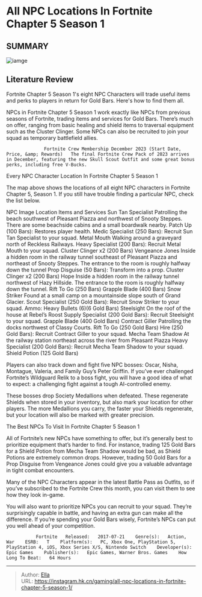 # All NPC Locations In Fortnite Chapter 5 Season 1


## SUMMARY 

![iamge](https://static1.srcdn.com/wordpress/wp-content/uploads/2023/12/all-npc-locations-in-fortnite-chapter-5-season-1.jpg)

## Literature Review

Fortnite Chapter 5 Season 1&#39;s eight NPC Characters will trade useful items and perks to players in return for Gold Bars. Here&#39;s how to find them all.





NPCs in Fortnite Chapter 5 Season 1 work exactly like NPCs from previous seasons of Fortnite, trading items and services for Gold Bars. There’s much on offer, ranging from basic healing and shield items to traversal equipment such as the Cluster Clinger. Some NPCs can also be recruited to join your squad as temporary battlefield allies.




                  Fortnite Crew Membership December 2023 (Start Date, Price, &amp; Rewards)   The final Fortnite Crew Pack of 2023 arrives in December, featuring the new Skull Scout Outfit and some great bonus perks, including free V-Bucks.   


 Every NPC Character Location In Fortnite Chapter 5 Season 1 
          

The map above shows the locations of all eight NPC characters in Fortnite Chapter 5, Season 1. If you still have trouble finding a particular NPC, check the list below.

 NPC  Image  Location  Items and Services   Sun Tan Specialist                        Patrolling the beach southwest of Pleasant Piazza and northwest of Snooty Steppes. There are some beachside cabins and a small boardwalk nearby.    Patch Up (100 Bars): Restores player health.   Medic Specialist (250 Bars): Recruit Sun Tan Specialist to your squad.      Metal Mouth                        Walking around a graveyard north of Reckless Railways.    Heavy Specialist (200 Bars): Recruit Metal Mouth to your squad.   Cluster Clinger x2 (200 Bars)      Vengeance Jones                        Inside a hidden room in the railway tunnel southeast of Pleasant Piazza and northeast of Snooty Steppes. The entrance to the room is roughly halfway down the tunnel    Prop Disguise (50 Bars): Transform into a prop.   Cluster Clinger x2 (200 Bars)      Hope                        Inside a hidden room in the railway tunnel northwest of Hazy Hillside. The entrance to the room is roughly halfway down the tunnel.    Rift To Go (250 Bars)   Grapple Blade (400 Bars)      Snow Striker                        Found at a small camp on a mountainside slope south of Grand Glacier.    Scout Specialist (250 Gold Bars): Recruit Snow Striker to your squad.   Ammo: Heavy Bullets (6)(6 Gold Bars)      Steelsight                        On the roof of the house at Rebel’s Roost    Supply Specialist (200 Gold Bars): Recruit Steelsight to your squad.   Grapple Blade (400 Gold Bars)      Contract Giller                        Patrolling the docks northwest of Classy Courts.    Rift To Go (250 Gold Bars)   Hire (250 Gold Bars): Recruit Contract Giller to your squad.      Mecha Team Shadow                        At the railway station northeast across the river from Pleasant Piazza    Heavy Specialist (200 Gold Bars): Recruit Mecha Team Shadow to your squad.   Shield Potion (125 Gold Bars)      






Players can also track down and fight five NPC bosses: Oscar, Nisha, Montague, Valeria, and Family Guy’s Peter Griffin. If you’ve ever challenged Fortnite’s Wildguard Relik to a boss fight, you will have a good idea of what to expect: a challenging fight against a tough AI-controlled enemy.



These bosses drop Society Medallions when defeated. These regenerate Shields when stored in your inventory, but also mark your location for other players. The more Medallions you carry, the faster your Shields regenerate, but your location will also be marked with greater precision.






 The Best NPCs To Visit In Fortnite Chapter 5 Season 1 
          

All of Fortnite’s new NPCs have something to offer, but it’s generally best to prioritize equipment that’s harder to find. For instance, trading 125 Gold Bars for a Shield Potion from Mecha Team Shadow would be bad, as Shield Potions are extremely common drops. However, trading 50 Gold Bars for a Prop Disguise from Vengeance Jones could give you a valuable advantage in tight combat encounters.






Many of the NPC Characters appear in the latest Battle Pass as Outfits, so if you’ve subscribed to the Fortnite Crew this month, you can visit them to see how they look in-game.




You will also want to prioritize NPCs you can recruit to your squad. They’re surprisingly capable in battle, and having an extra gun can make all the difference. If you’re spending your Gold Bars wisely, Fortnite’s NPCs can put you well ahead of your competition.

               Fortnite   Released:   2017-07-21    Genre(s):   Action, War    ESRB:   T    Platform(s):   PC, Xbox One, PlayStation 5, PlayStation 4, iOS, Xbox Series X/S, Nintendo Switch    Developer(s):   Epic Games    Publisher(s):   Epic Games, Warner Bros. Games    How Long To Beat:   64 Hours      

---

> Author: [Ella](https://instagram.hk.cn/)  
> URL: https://instagram.hk.cn/gaming/all-npc-locations-in-fortnite-chapter-5-season-1/  


